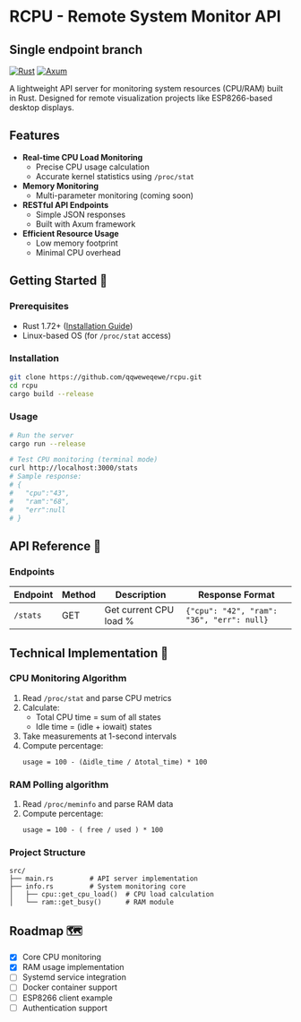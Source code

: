 # RCPU - Remote System Monitor API
## Single endpoint branch

[![Rust](https://img.shields.io/badge/Rust-1.72%2B-orange?logo=rust)](https://www.rust-lang.org/)
[![Axum](https://img.shields.io/badge/Web%20Framework-Axum-blue)](https://github.com/tokio-rs/axum)

A lightweight API server for monitoring system resources (CPU/RAM) built in Rust. Designed for remote visualization projects like ESP8266-based desktop displays.

## Features

- **Real-time CPU Load Monitoring**
  - Precise CPU usage calculation
  - Accurate kernel statistics using `/proc/stat`
- **Memory Monitoring**
  - Multi-parameter monitoring (coming soon)
- **RESTful API Endpoints**
  - Simple JSON responses
  - Built with Axum framework
- **Efficient Resource Usage**
  - Low memory footprint
  - Minimal CPU overhead

## Getting Started 🚀

### Prerequisites

- Rust 1.72+ ([Installation Guide](https://www.rust-lang.org/tools/install))
- Linux-based OS (for `/proc/stat` access)

### Installation

```bash
git clone https://github.com/qqweweqewe/rcpu.git
cd rcpu
cargo build --release
```

### Usage

```bash
# Run the server
cargo run --release

# Test CPU monitoring (terminal mode)
curl http://localhost:3000/stats
# Sample response: 
# {
#   "cpu":"43",
#   "ram":"68",
#   "err":null
# }
```

## API Reference 📖

### Endpoints

| Endpoint | Method | Description                | Response Format        |
|----------|--------|----------------------------|------------------------|
| `/stats` | GET    | Get current CPU load %     | `{"cpu": "42", "ram": "36", "err": null}`      |

## Technical Implementation 🔧

### CPU Monitoring Algorithm
1. Read `/proc/stat` and parse CPU metrics
2. Calculate:
   - Total CPU time = sum of all states
   - Idle time = (idle + iowait) states
3. Take measurements at 1-second intervals
4. Compute percentage:
   ```
   usage = 100 - (Δidle_time / Δtotal_time) * 100
   ```

### RAM Polling algorithm
1. Read `/proc/meminfo` and parse RAM data
2. Compute percentage:
   ```
   usage = 100 - ( free / used ) * 100
   ```

### Project Structure
```
src/
├── main.rs         # API server implementation
├── info.rs         # System monitoring core
│   ├── cpu::get_cpu_load()  # CPU load calculation
│   └── ram::get_busy()      # RAM module
```

## Roadmap 🗺️

- [x] Core CPU monitoring
- [x] RAM usage implementation
- [ ] Systemd service integration
- [ ] Docker container support
- [ ] ESP8266 client example
- [ ] Authentication support

